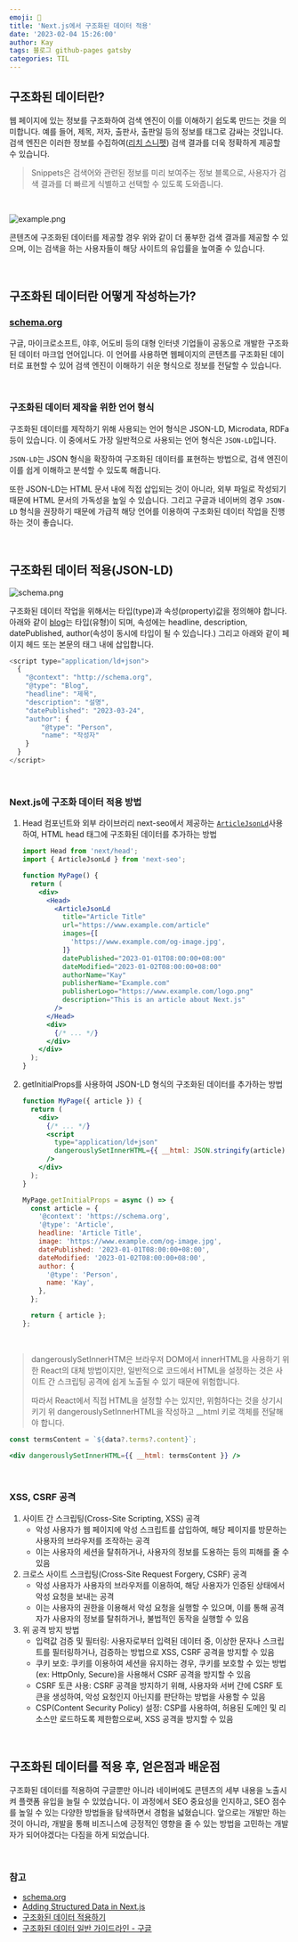 ```yaml
---
emoji: 👋
title: 'Next.js에서 구조화된 데이터 적용'
date: '2023-02-04 15:26:00'
author: Kay
tags: 블로그 github-pages gatsby
categories: TIL
---
```


## ‍구조화된 데이터란?
웹 페이지에 있는 정보를 구조화하여 검색 엔진이 이를 이해하기 쉽도록 만드는 것을 의미합니다.
예를 들어, 제목, 저자, 출판사, 출판일 등의 정보를 태그로 감싸는 것입니다. 
검색 엔진은 이러한 정보를 수집하여([리치 스니펫](https://developers.google.com/search/docs/appearance/structured-data/intro-structured-data?hl=ko)) 검색 결과를 더욱 정확하게 제공할 수 있습니다.

> Snippets은 검색어와 관련된 정보를 미리 보여주는 정보 블록으로, 사용자가 검색 결과를 더 빠르게 식별하고 선택할 수 있도록 도와줍니다.

<br/>

![example.png](1.png)

콘텐츠에 구조화된 데이터를 제공할 경우 위와 같이 더 풍부한 검색 결과를 제공할 수 있으며, 이는 검색을 하는 사용자들이 해당 사이트의 유입률을 높여줄 수 있습니다.

<br/>

## ‍구조화된 데이터란 어떻게 작성하는가?
### [schema.org](https://schema.org/docs/schemas.html)
구글, 마이크로소프트, 야후, 어도비 등의 대형 인터넷 기업들이 공동으로 개발한 구조화된 데이터 마크업 언어입니다.
이 언어를 사용하면 웹페이지의 콘텐츠를 구조화된 데이터로 표현할 수 있어 검색 엔진이 이해하기 쉬운 형식으로 정보를 전달할 수 있습니다.

<br>

### 구조화된 데이터 제작을 위한 언어 형식
구조화된 데이터를 제작하기 위해 사용되는 언어 형식은 JSON-LD, Microdata, RDFa 등이 있습니다.
이 중에서도 가장 일반적으로 사용되는 언어 형식은 `JSON-LD`입니다.

`JSON-LD`는 JSON 형식을 확장하여 구조화된 데이터를 표현하는 방법으로, 검색 엔진이 이를 쉽게 이해하고 분석할 수 있도록 해줍니다.

또한 JSON-LD는 HTML 문서 내에 직접 삽입되는 것이 아니라, 외부 파일로 작성되기 때문에 HTML 문서의 가독성을 높일 수 있습니다.
그리고 구글과 네이버의 경우 `JSON-LD` 형식을 권장하기 때문에 가급적 해당 언어를 이용하여 구조화된 데이터 작업을 진행하는 것이 좋습니다.

<br>

## 구조화된 데이터 적용(JSON-LD)
![schema.png](2.png)

구조화된 데이터 작업을 위해서는 타입(type)과 속성(property)값을 정의해야 합니다. 아래와 같이 [blog](https://schema.org/Blog)는 타입(유형)이 되며,
속성에는 headline, description, datePublished, author(속성이 동시에 타입이 될 수 있습니다.)
그리고 아래와 같이 페이지 헤드 또는 본문의 태그 내에 삽입합니다.

```js
<script type="application/ld+json">
  {
    "@context": "http://schema.org",
    "@type": "Blog",
    "headline": "제목",
    "description": "설명",
    "datePublished": "2023-03-24",
    "author": {
        "@type": "Person",
        "name": "작성자"
    }
  }
</script>
```

<br>

### Next.js에 구조화 데이터 적용 방법
1. Head 컴포넌트와  외부 라이브러리 next-seo에서 제공하는 [`ArticleJsonLd`](https://github.com/garmeeh/next-seo#json-ld)사용하여, HTML head 태그에 구조화된 데이터를 추가하는 방법
   ```jsx
   import Head from 'next/head';
   import { ArticleJsonLd } from 'next-seo';
   
   function MyPage() {
     return (
       <div>
         <Head>
           <ArticleJsonLd
             title="Article Title"
             url="https://www.example.com/article"
             images={[
               'https://www.example.com/og-image.jpg',
             ]}
             datePublished="2023-01-01T08:00:00+08:00"
             dateModified="2023-01-02T08:00:00+08:00"
             authorName="Kay"
             publisherName="Example.com"
             publisherLogo="https://www.example.com/logo.png"
             description="This is an article about Next.js"
           />
         </Head>
         <div>
           {/* ... */}
         </div>
       </div>
     );
   }
   ```

2. getInitialProps를 사용하여 JSON-LD 형식의 구조화된 데이터를 추가하는 방법
   ```jsx
   function MyPage({ article }) {
     return (
       <div>
         {/* ... */}
         <script
           type="application/ld+json"
           dangerouslySetInnerHTML={{ __html: JSON.stringify(article) }}
         />
       </div>
     );
   }
   
   MyPage.getInitialProps = async () => {
     const article = {
       '@context': 'https://schema.org',
       '@type': 'Article',
       headline: 'Article Title',
       image: 'https://www.example.com/og-image.jpg',
       datePublished: '2023-01-01T08:00:00+08:00',
       dateModified: '2023-01-02T08:00:00+08:00',
       author: {
         '@type': 'Person',
         name: 'Kay',
       },
     };
   
     return { article };
   };
   ```

<br/>

> dangerouslySetInnerHTM은 브라우저 DOM에서 innerHTML을 사용하기 위한 React의 대체 방법이지만, 일반적으로 코드에서 HTML을 설정하는 것은 사이트 간 스크립팅 공격에 쉽게 노출될 수 있기 때문에 위험합니다. 
> 
> 따라서 React에서 직접 HTML을 설정할 수는 있지만, 위험하다는 것을 상기시키기 위 dangerouslySetInnerHTML을 작성하고 __html 키로 객체를 전달해야 합니다.

```jsx
const termsContent = `${data?.terms?.content}`;

<div dangerouslySetInnerHTML={{ __html: termsContent }} />
```

<br/>

### XSS, CSRF 공격
1. 사이트 간 스크립팅(Cross-Site Scripting, XSS) 공격
   - 악성 사용자가 웹 페이지에 악성 스크립트를 삽입하여, 해당 페이지를 방문하는 사용자의 브라우저를 조작하는 공격
   - 이는 사용자의 세션을 탈취하거나, 사용자의 정보를 도용하는 등의 피해를 줄 수 있음
2. 크로스 사이트 스크립팅(Cross-Site Request Forgery, CSRF) 공격
   - 악성 사용자가 사용자의 브라우저를 이용하여, 해당 사용자가 인증된 상태에서 악성 요청을 보내는 공격
   - 이는 사용자의 권한을 이용해서 악성 요청을 실행할 수 있으며, 이를 통해 공격자가 사용자의 정보를 탈취하거나, 불법적인 동작을 실행할 수 있음
3. 위 공격 방지 방법
   - 입력값 검증 및 필터링: 사용자로부터 입력된 데이터 중, 이상한 문자나 스크립트를 필터링하거나, 검증하는 방법으로 XSS, CSRF 공격을 방지할 수 있음
   - 쿠키 보호: 쿠키를 이용하여 세션을 유지하는 경우, 쿠키를 보호할 수 있는 방법 (ex: HttpOnly, Secure)을 사용해서 CSRF 공격을 방지할 수 있음
   - CSRF 토큰 사용: CSRF 공격을 방지하기 위해, 사용자와 서버 간에 CSRF 토큰을 생성하여, 악성 요청인지 아닌지를 판단하는 방법을 사용할 수 있음
   - CSP(Content Security Policy) 설정: CSP를 사용하여, 허용된 도메인 및 리소스만 로드하도록 제한함으로써, XSS 공격을 방지할 수 있음

<br/>

## 구조화된 데이터를 적용 후, 얻은점과 배운점
구조화된 데이터를 적용하여 구글뿐만 아니라 네이버에도 콘텐츠의 세부 내용을 노출시켜 플랫폼 유입을 늘릴 수 있었습니다.
이 과정에서 SEO 중요성을 인지하고, SEO 점수를 높일 수 있는 다양한 방법들을 탐색하면서 경험을 넓혔습니다.
앞으로는 개발만 하는 것이 아니라, 개발을 통해 비즈니스에 긍정적인 영향을 줄 수 있는 방법을 고민하는 개발자가 되어야겠다는 다짐을 하게 되었습니다.

<br>

### 참고
- [schema.org](https://schema.org/docs/schemas.html)
- [Adding Structured Data in Next.js](https://www.codeconcisely.com/posts/nextjs-structured-data/)
- [구조화된 데이터 적용하기](https://growthacking.kr/seo-%EA%B5%AC%EC%A1%B0%ED%99%94%EB%90%9C-%EB%8D%B0%EC%9D%B4%ED%84%B0-%EC%A0%81%EC%9A%A9%ED%95%98%EA%B8%B0/)
- [구조화된 데이터 일반 가이드라인 - 구글](https://developers.google.com/search/docs/appearance/structured-data/sd-policies?hl=ko)

```toc
```
